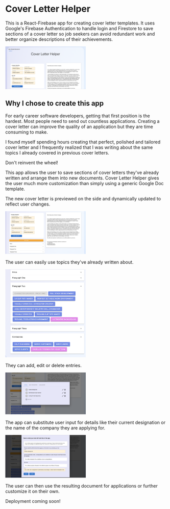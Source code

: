 # Cover Letter Helper

This is a React-Firebase app for creating cover letter templates. It uses Google's Firebase Authentication to handle login and Firestore to save sections of a cover letter so job seekers can avoid redundant work and better organize descriptions of their achievements.

<p align="center" style="width:50%;">
  <img src="./cover-letter-helper-pngs/title.png" ><br>
</p>

## Why I chose to create this app
 For early career software developers, getting that first position is the hardest. Most people need to send out countless applications. Creating a cover letter can improve the quality of an application but they are time consuming to make.

I found myself spending hours creating that perfect, polished and tailored cover letter and I frequently realized that I was writing about the same topics I already covered in previous cover letters.

Don't reinvent the wheel!

This app allows the user to save sections of cover letters they've already written and arrange them into new documents. Cover Letter Helper gives the user much more customization than simply using a generic Google Doc template.

The new cover letter is previewed on the side and dynamically updated to reflect user changes.
<p align="center" style="width:50%;">
  <img src="./cover-letter-helper-pngs/main.png" ><br>
</p>
The user can easily use topics they've already written about.
<p align="center" style="width:50%;">
  <img src="./cover-letter-helper-pngs/options.png" ><br>
</p>



They can add, edit or delete entries.

<p align="center" style="width:50%;">
  <img src="./cover-letter-helper-pngs/edit.png" ><br>
</p>

The app can substitute user input for details like their current designation or the name of the company they are applying for.

<p align="center" style="width:50%;">
  <img src="./cover-letter-helper-pngs/preview-edits.png" ><br>
</p>

The user can then use the resulting document for applications or further customize it on their own.

Deployment coming soon!
